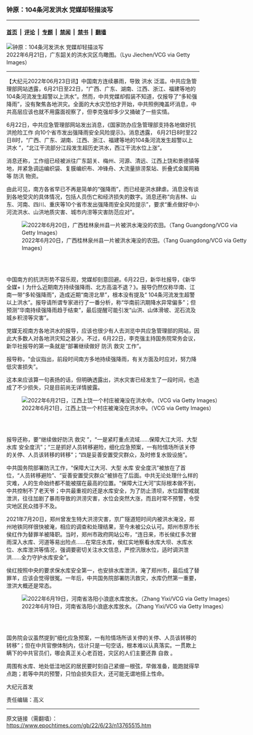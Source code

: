 ### 钟原：104条河发洪水 党媒却轻描淡写

---

#### [首页](../../../..?n13765515) &nbsp;|&nbsp; [评论](../../../../../epoch-comment?n13765515) &nbsp;|&nbsp; [专题](../../../../../epoch-special?n13765515) &nbsp;|&nbsp; [禁闻](../../../../../epoch-news?n13765515) &nbsp;|&nbsp; [禁书](../../../../../books?n13765515) &nbsp;|&nbsp; [翻墙](https://github.com/gfw-breaker/nogfw/blob/master/README.md?n13765515)


<div><img alt="钟原：104条河发洪水 党媒却轻描淡写" class="attachment-djy_600_400 size-djy_600_400 wp-post-image" src="https://i.epochtimes.com/assets/uploads/2022/06/id13765521-GettyImages-1404350378-600x400.jpg"/>
<div class="caption">
 2022年6月21日，广东韶关的洪水灾区鸟瞰图。（Lyu Jiechen/VCG via Getty Images）
</div></div><hr/><div class="post_content" id="artbody" itemprop="articleBody">
 <!-- article content begin -->
 <p>
  【大纪元2022年06月23日讯】中国南方连续暴雨，导致
  <ok href="https://www.epochtimes.com/gb/tag/%E6%B4%AA%E6%B0%B4.html">
   洪水
  </ok>
  泛滥。中共应急管理部网站透露，6月21日至22日，“广西、广东、湖南、江西、浙江、福建等地的104条河流发生超警以上洪水”。然而，中共党媒却假装不知道，仅报导了“多轮强降雨”，没有聚焦各地洪灾。全面的大水灾恐怕才开始，中共照例掩盖坏消息，中共高层应该也就不用露面视察了，但李克强却多少又捅破了一些实情。
 </p>
 <p>
  6月22日，中共应急管理部网站发出消息，《国家防办应急管理部支持各地做好抗洪抢险工作 向10个省市发出强降雨安全风险提示》。消息透露， 6月21日8时至22日8时，“广西、广东、湖南、江西、浙江、福建等地的104条河流发生超警以上
  <ok href="https://www.epochtimes.com/gb/tag/%E6%B4%AA%E6%B0%B4.html">
   洪水
  </ok>
  ”，“北江干流部分江段发生超历史洪水，西江干流水位上涨”。
 </p>
 <p>
  消息还称，工作组已经被派往广东韶关、梅州、河源、清远、江西上饶和景德镇等地，并紧急调运编织袋、复膜编织布、冲锋舟、大流量排涝泵站、折叠式金属网箱等
  <ok href="https://www.epochtimes.com/gb/tag/%E9%98%B2%E6%B1%9B.html">
   防汛
  </ok>
  物资。
 </p>
 <p>
  由此可见，南方各省早已不再是简单的“强降雨”，而已经是洪水肆虐。消息没有谈到各地受灾的具体情况，包括人员伤亡和经济损失的数字。消息还称“向吉林、山东、河南、四川、重庆等10个省市发出强降雨安全风险提示”，要求“重点做好中小河流洪水、山洪地质灾害、城市内涝等灾害防范应对”。
 </p>
 <figure aria-describedby="caption-attachment-13765524" class="wp-caption aligncenter" id="attachment_13765524" style="width: 600px">
  <ok href="https://i.epochtimes.com/assets/uploads/2022/06/id13765524-GettyImages-1404146715.jpg" target="_blank">
   <img alt="2022年6月20日，广西桂林泉州县一片被洪水淹没的农田。（Tang Guangdong/VCG via Getty Images）" class="size-large wp-image-13765524" src="https://i.epochtimes.com/assets/uploads/2022/06/id13765524-GettyImages-1404146715-600x400.jpg"/>
  </ok>
  <br/><figcaption class="wp-caption-text" id="caption-attachment-13765524">
   2022年6月20日，广西桂林泉州县一片被洪水淹没的农田。（Tang Guangdong/VCG via Getty Images）
  </figcaption><br/>
 </figure><br/>
 <p>
  中国南方的抗洪形势不容乐观，党媒却刻意回避。6月22日，新华社报导，《新华全媒+丨为什么近期南方持续强降雨、北方高温不退？》。报导仍然仅称华南、江南一带“多轮强降雨”，造成近期“南涝北旱”，根本没有提及“ 104条河流发生超警以上洪水”。报导请所谓专家进行了一番分析，称“华南前汛期降水异常偏多”；但预测“华南持续强降雨趋于结束”，最后提醒可能引发“山洪、山体滑坡、泥石流及城乡积涝等灾害”。
 </p>
 <p>
  党媒无视南方各地洪水的报导，应该也很少有人去浏览中共应急管理部的网站，因此大多数人对各地洪灾知之甚少。不过，6月22日，李克强主持国务院常务会议，新华社报导的第一条就是“部署继续做好
  <ok href="https://www.epochtimes.com/gb/tag/%E9%98%B2%E6%B1%9B.html">
   防汛
  </ok>
  <ok href="https://www.epochtimes.com/gb/tag/%E6%95%91%E7%81%BE.html">
   救灾
  </ok>
  工作”。
 </p>
 <p>
  报导称，“会议指出，前段时间南方多地持续强降雨，有关方面及时应对，努力降低灾害损失”。
 </p>
 <p>
  这本来应该算一句表扬的话，但明确透露出，洪水灾害已经发生了一段时间，也造成了不少损失，只是目前尚无详情披露。
 </p>
 <figure aria-describedby="caption-attachment-13765525" class="wp-caption aligncenter" id="attachment_13765525" style="width: 600px">
  <ok href="https://i.epochtimes.com/assets/uploads/2022/06/id13765525-GettyImages-1404218477.jpg" target="_blank">
   <img alt="2022年6月21日，江西上饶一个村庄被淹没在洪水中。（VCG via Getty Images）" class="size-large wp-image-13765525" src="https://i.epochtimes.com/assets/uploads/2022/06/id13765525-GettyImages-1404218477-600x391.jpg"/>
  </ok>
  <br/><figcaption class="wp-caption-text" id="caption-attachment-13765525">
   2022年6月21日，江西上饶一个村庄被淹没在洪水中。（VCG via Getty Images）
  </figcaption><br/>
 </figure><br/>
 <p>
  报导还称，要“继续做好防汛
  <ok href="https://www.epochtimes.com/gb/tag/%E6%95%91%E7%81%BE.html">
   救灾
  </ok>
  ”，“一是紧盯重点流域……保障大江大河、大型
  <ok href="https://www.epochtimes.com/gb/tag/%E6%B0%B4%E5%BA%93.html">
   水库
  </ok>
  安全度汛”；“三是抓好人员转移避险，细化应急预案，一有险情场所该关停的关停、人员该转移的转移”；“四是妥善安置受灾群众，及时修复水毁设施”。
 </p>
 <p>
  中共国务院部署防汛工作，“保障大江大河、大型
  <ok href="https://www.epochtimes.com/gb/tag/%E6%B0%B4%E5%BA%93.html">
   水库
  </ok>
  安全度汛”被放在了首位，“人员转移避险”、“妥善安置受灾群众”被排在了后面。中共无论处理什么样的灾难，人的生命始终都不能被摆在最高的位置。“保障大江大河”实际根本做不到，中共控制不了老天爷；中共最重视的还是水库安全，为了防止溃坝，水位超警戒就泄洪，往往加剧了暴雨导致的洪涝灾害，水位会突然大涨，而且时常不预警，令受灾地区民众措手不及。
 </p>
 <p>
  2021年7月20日，郑州曾发生特大洪涝灾害，京广隧道短时间内被洪水淹没，郑州地铁同样很快被淹，相应的调查和处理结果，至今未被公众认可。郑州市原市长侯红作为替罪羊被降职。当时，郑州市政府网站公布，“连日来，市长侯红多次冒雨深入水库、河道等易出险点……在常庄水库，侯红实地察看水库大坝、水库水位、水库泄洪等情况，强调要密切关注水文信息，严控汛限水位，适时调洪泄洪……全力守护水库安全”。
 </p>
 <p>
  侯红按照中央的要求保水库安全第一，也安排水库泄洪，淹了郑州市，最后成了替罪羊，应该会觉得很冤。一年后，中共国务院部署防汛救灾，水库仍然第一重要，泄洪大概还是常态。
 </p>
 <figure aria-describedby="caption-attachment-13765526" class="wp-caption aligncenter" id="attachment_13765526" style="width: 600px">
  <ok href="https://i.epochtimes.com/assets/uploads/2022/06/id13765526-GettyImages-1403950400.jpg" target="_blank">
   <img alt="2022年6月19日，河南省洛阳小浪底水库放水。（Zhang Yixi/VCG via Getty Images）" class="size-large wp-image-13765526" src="https://i.epochtimes.com/assets/uploads/2022/06/id13765526-GettyImages-1403950400-600x336.jpg"/>
  </ok>
  <br/><figcaption class="wp-caption-text" id="caption-attachment-13765526">
   2022年6月19日，河南省洛阳小浪底水库放水。（Zhang Yixi/VCG via Getty Images）
  </figcaption><br/>
 </figure><br/>
 <p>
  国务院会议虽然提到“细化应急预案，一有险情场所该关停的关停、人员该转移的转移”；但在中共官僚体制内，估计只是一句空话，根本难以认真落实。一贯欺上瞒下的中共官员们，哪会真正关心老百姓，灾区的人们主要还靠
  <ok href="https://www.epochtimes.com/gb/tag/%E8%87%AA%E6%95%91.html">
   自救
  </ok>
  。
 </p>
 <p>
  周围有水库、地处低洼地区的居民要时刻自己紧绷一根弦，早做准备，能跑就得早点跑；若等中共的预警，只怕会损失巨大，还可能无谓地搭上性命。
 </p>
 <p>
  大纪元首发
 </p>
 <p>
  责任编辑：高义
 </p>
 <!-- article content end -->
 <div id="below_article_ad">
 </div>
</div>


---

原文链接（需翻墙）：https://www.epochtimes.com/gb/22/6/23/n13765515.htm
